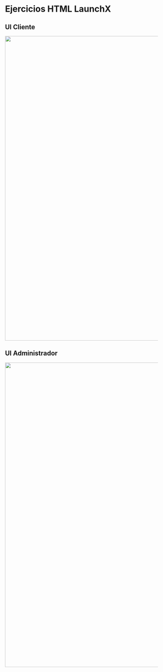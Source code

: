 # Ejercicios HTML LaunchX 

## UI Cliente
<img align='' src="https://raw.githubusercontent.com/IsmaelCamna/FrontEnd/main/02.-%20HTML/img/UI%20Cliente.PNG" height="1000" width="1500">

## UI Administrador
<img align='' src="https://raw.githubusercontent.com/IsmaelCamna/FrontEnd/main/02.-%20HTML/img/UI%20Administrador.PNG" height="1000" width="1500">

